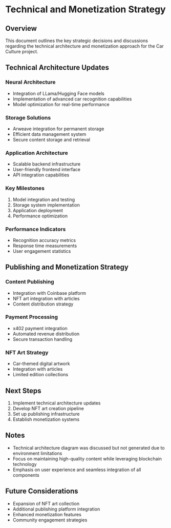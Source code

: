 # Technical and Monetization Strategy

## Overview
This document outlines the key strategic decisions and discussions regarding the technical architecture and monetization approach for the Car Culture project.

## Technical Architecture Updates

### Neural Architecture
- Integration of LLama/Hugging Face models
- Implementation of advanced car recognition capabilities
- Model optimization for real-time performance

### Storage Solutions
- Arweave integration for permanent storage
- Efficient data management system
- Secure content storage and retrieval

### Application Architecture
- Scalable backend infrastructure
- User-friendly frontend interface
- API integration capabilities

### Key Milestones
1. Model integration and testing
2. Storage system implementation
3. Application deployment
4. Performance optimization

### Performance Indicators
- Recognition accuracy metrics
- Response time measurements
- User engagement statistics

## Publishing and Monetization Strategy

### Content Publishing
- Integration with Coinbase platform
- NFT art integration with articles
- Content distribution strategy

### Payment Processing
- x402 payment integration
- Automated revenue distribution
- Secure transaction handling

### NFT Art Strategy
- Car-themed digital artwork
- Integration with articles
- Limited edition collections

## Next Steps
1. Implement technical architecture updates
2. Develop NFT art creation pipeline
3. Set up publishing infrastructure
4. Establish monetization systems

## Notes
- Technical architecture diagram was discussed but not generated due to environment limitations
- Focus on maintaining high-quality content while leveraging blockchain technology
- Emphasis on user experience and seamless integration of all components

## Future Considerations
- Expansion of NFT art collection
- Additional publishing platform integration
- Enhanced monetization features
- Community engagement strategies 
